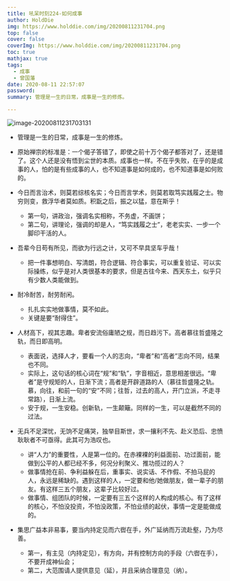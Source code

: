 ```yaml
---
title: 吼呆时刻224-如何成事
author: HoldDie
img: https://www.holddie.com/img/20200811231704.png
top: false
cover: false
coverImg: https://www.holddie.com/img/20200811231704.png
toc: true
mathjax: true
tags:
  - 成事
  - 曾国藩
date: 2020-08-11 22:57:07
password:
summary: 管理是一生的日常，成事是一生的修炼。

---
```


![image-20200811231703131](https://www.holddie.com/img/20200811231704.png)

- 管理是一生的日常，成事是一生的修炼。
- 原始禅宗的标准是：一个偈子答错了，即使之前十万个偈子都答对了，还是错了。这个人还是没有悟到尘世的本质。成事也一样。不在乎失败，在乎的是成事的人，怕的是有些成事的人，也不知道事是如何成的，也不知道事是如何败的。

- 今日而言治术，则莫若综核名实；今日而言学术，则莫若取笃实践履之士。物穷则变，救浮华者莫如质。积翫之后，振之以猛，意在斯乎！
  - 第一句，讲政治，强调名实相称，不务虚，不画饼；
  - 第二句，讲理论，强调的却是人，“笃实践履之士”，老老实实、一步一个脚印干活的人。
- 吾辈今日苟有所见，而欲为行远之计，又可不早具坚车乎哉！
  - 把一件事想明白、写清朗，符合逻辑、符合事实，可以重复验证、可以实际操练，似乎是对人类很基本的要求，但是古往今来、西天东土，似乎只有少数人类能做到。
- 耐冷耐苦，耐劳耐闲。
  - 扎扎实实地做事情，莫不如此。
  - 关键是要“耐得住”。
- 人材高下，视其志趣。卑者安流俗庸陋之规，而日趋污下。高者慕往哲盛隆之轨，而日即高明。
  - 表面说，选择人才，要看一个人的志向，“卑者”和“高者”志向不同，结果也不同。
  - 实际上，这句话的核心词在“规”和“轨”，字音相近，意思相差很远。“卑者”是守规矩的人，日渐下流；高者是开辟道路的人（慕往哲盛隆之轨。慕，向往，和前一句的“安”不同；往哲，过去的高人，开门立派，不走寻常路），日渐上流。
  - 安于规，一生安稳。创新轨，一生颠簸。同样的一生，可以是截然不同的过法。
- 无兵不足深忧，无饷不足痛哭，独举目斯世，求一攘利不先、赴义恐后、忠愤耿耿者不可亟得。此其可为浩叹也。
  - 讲“人力”的重要性，人是第一位的。在赤裸裸的利益面前、功过面前，能做到公平的人都已经不多，何况分利聚义、推功揽过的人？
  - 做事情抢在前、争利益躲在后，重事实、说实话、不作假、不拍马屁的人，永远是稀缺的。遇到这样的人，一定要和他/她做朋友，做一辈子的朋友。有这样三五个朋友，这辈子比较好过。
  - 做事情、组团队的时候，一定要有三五个这样的人构成的核心。有了这样的核心，不怕没投资，不怕没政策，不怕业绩的起伏，事情一定是能做成的。
- 集思广益本非易事，要当内持定见而六辔在手，外广延纳而万流赴壑，乃为尽善。
  - 第一，有主见（内持定见），有方向，并有控制方向的手段（六辔在手），不要开成神仙会；
  - 第二，大范围请人提供意见（延），并且采纳合理意见（纳）。

